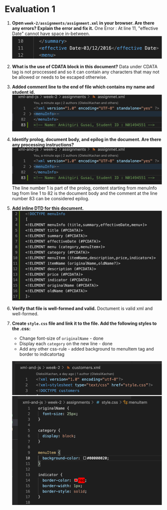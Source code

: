 # Evaluation 1

1. **Open `week-2/assignments/assignment.xml` in your browser. Are there any errors? Explain the error and fix it.**
One Error : At line 11, "effective Date" cannot have space in-between.
![image info](../../assets/q1.png)

2. **What is the use of CDATA block in this document?**
    Data under CDATA tag is not proccessed and so it can contain any characters that may not be allowed or needs to be escaped otherwise.

3. **Added comment line to the end of file which contains my name and student id.**
  ![image info](../../assets/q3.png)

4. **Identify prolog, document body, and epilog in the document. Are there any processing instructions?**
![image info](../../assets/q4.png)
    The line number 1 is part of the prolog, content starting from menuInfo tag from line 1 to 82 is the document body and the comment at the line number 83 can be considered epilog. 


5. **Add inline DTD for this document.**
![image info](../../assets/q5.png)

6. **Verify that file is well-formed and valid.**
  Doctument is valid xml and well-formed.

7. **Create `style.css` file and link it to the file. Add the following styles to the .css:**

    - Change font-size of `originalName` - done
    - Display each `category` on the new line - done
    - Add any other css-rule - added background to menuItem tag and border to indicatortag
    
    ![image info](../../assets/q7_1.png)
    ![image info](../../assets/q7_2.png)
    
    

